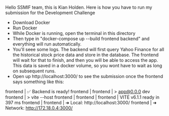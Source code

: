 Hello SSMIF team, this is Kian Holden. Here is how you have to run my submission for the Development Challenge

+ Download Docker
+ Run Docker
+ While Docker is running, open the terminal in this directory
+ Then type in "docker-compose up --build frontend backend" and everything will run automatically.
+ You'll seee some logs. The backend will first query Yahoo Finance for all the historical stock price data and store in the database. The frontend will wait for that to finish, and then you will be able to access the app. This data is saved in a docker volume, so you wont have to wait as long on subsequent runs.
+ Open up http://localhost:3000/ to see the submission once the frontend says something like this:

frontend  | ✅ Backend is ready!
frontend  |
frontend  | > app@0.0.0 dev
frontend  | > vite --host
frontend  |
frontend  |
frontend  |   VITE v6.1.1  ready in 397 ms
frontend  |
frontend  |   ➜  Local:   http://localhost:3000/
frontend  |   ➜  Network: http://172.18.0.4:3000/

